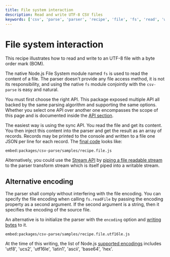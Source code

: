 ```yaml
---
title: File system interaction
description: Read and write UTF-8 CSV files 
keywords: ['csv', 'parse', 'parser', 'recipe', 'file', 'fs', 'read', 'write', 'utf8', 'utf-8', 'bom']
---
```


# File system interaction

This recipe illustrates how to read and write to an UTF-8 file with a byte order mark (BOM).

The native Node.js File System module named `fs` is used to read the content of a file. The parser doesn't provide any file access method, it is not its responsibility, and using the native `fs` module conjointly with the `csv-parse` is easy and natural.

You must first choose the right API. This package exposed multiple API all backed by the same parsing algorithm and supporting the same options. Whether you select one API over another one encompasses the scope of this page and is documented inside the [API section](/parse/api/).

The easiest way is using the sync API. You read the file and get its content. You then inject this content into the parser and get the result as an array of records. Records may be printed to the console and written to a file one JSON per line for each record. The [final code](https://github.com/adaltas/node-csv/blob/master/packages/csv-parse/samples/recipe.file.js) looks like:

`embed:packages/csv-parse/samples/recipe.file.js`

Alternatively, you could use the [Stream API](/parse/api/stream/) by [piping a file readable stream](/parse/examples/stream_pipe/) to the parser transform stream which is itself piped into a writable stream.

## Alternative encoding

The parser shall comply without interfering with the file encoding. You can specify the file encoding when calling `fs.readFile` by passing the encoding property as a second argument. If the second argument is a string, then it specifies the encoding of the source file.

An alternative is to initialize the parser with the `encoding` option and [writing bytes](https://github.com/adaltas/node-csv/blob/master/packages/csv-parse/samples/recipe.file.utf16le.js) to it.

`embed:packages/csv-parse/samples/recipe.file.utf16le.js`

At the time of this writing, the list of Node.js [supported encodings](https://github.com/nodejs/node/blob/master/lib/buffer.js) includes 'utf8', 'ucs2', 'utf16le', 'latin1', 'ascii', 'base64', 'hex'.

